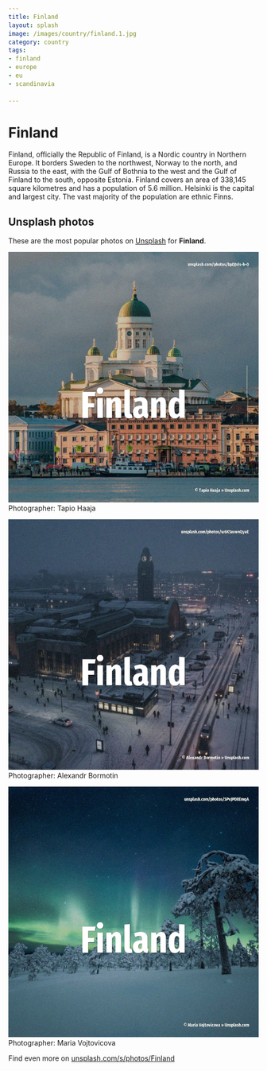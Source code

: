 ```yaml
---
title: Finland
layout: splash
image: /images/country/finland.1.jpg
category: country
tags:
- finland
- europe
- eu
- scandinavia

---
```

# Finland

Finland, officially the Republic of Finland, is a Nordic country in Northern Europe. It borders Sweden to the northwest, Norway to the north, and Russia to the east, with the Gulf of  Bothnia to the west and the Gulf of Finland to the south, opposite Estonia. Finland covers an area of 338,145 square kilometres  and has a population of 5.6 million. Helsinki is the capital and largest city. The vast majority of the population are ethnic Finns. 

 
## Unsplash photos
These are the most popular photos on [Unsplash](https://unsplash.com) for **Finland**.
 
![Finland](/images/country/finland.1.jpg)
Photographer:  Tapio Haaja
 
![Finland](/images/country/finland.2.jpg)
Photographer:  Alexandr Bormotin
 
![Finland](/images/country/finland.3.jpg)
Photographer:  Maria Vojtovicova
 
Find even more on [unsplash.com/s/photos/Finland](https://unsplash.com/s/photos/Finland)
 
